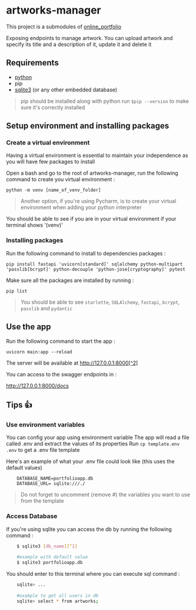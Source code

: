 # artworks-manager

This project is a submodules of [online_portfolio](https://github.com/AliciaFramboise/online-portfolio/tree/master)

Exposing endpoints to manage artwork.
You can upload artwork and specify its title and a description of it, update it and delete it

## Requirements
- [python](https://www.python.org/downloads/)
- pip 
- [sqlite3](https://dev.to/dendihandian/installing-sqlite3-in-windows-44eb) (or any other embedded database)

>pip should be installed along with python run `$pip --version` to make sure it's correctly installed

## Setup environment and installing packages

### Create a virtual environment 
Having a virtual environment is essential to maintain your independence 
as you will have few packages to install

Open a bash and go to the root of artworks-manager, run the following command to create you virtual environment :

`python -m venv [name_of_venv_folder]`

> Another option, if you're using Pycharm, is to create your virtual environment when adding your python interpreter

You should be able to see if you are in your virtual environment if your terminal shows '(venv)'

### Installing packages

Run the following command to install to dependencies packages :

`pip install fastapi 'uvicorn[standard]' sqlalchemy python-multipart 'passlib[bcrypt]' python-decouple 'python-jose[cryptography]' pytest`


Make sure all the packages are installed by running :

`pip list`

> You should be able to see `starlette`, `SQLAlchemy`, `fastapi`, `bcrypt`, `passlib` and `pydantic`

## Use the app

Run the following command to start the app :

`uvicorn main:app --reload`

The server will be available at  http://127.0.0.1:8000[^2]

You can access to the swagger endpoints in :

 http://127.0.0.1:8000/docs 

[^2]: Modify url and port app by using APP_URL and APP_PORT properties in you .env file
 
## Tips :+1: 

### Use environment variables

You can config your app using environment variable
The app will read a file called .env and extract the values of its properties
Run `cp template.env .env` to get a .env file template

Here's an example of what your .env file could look like (this uses the default values)
```
    DATABASE_NAME=portfolioapp.db
    DATABASE_URL= sqlite:///./
```
> Do not forget to uncomment (remove #) the variables you want to use from the template


### Access Database

If you're using sqlite you can access the db by running the following command : 
``` bash
    $ sqlite3 [db_name][^1]
    
    #example with default value
    $ sqlite3 portfolioapp.db
```
[^1]: You can change your database name by using DATABASE_NAME environment variable

You should enter to this terminal where you can execute sql command :
``` bash
    sqlite> ...
    
    #example to get all users in db
    sqlite> select * from artworks;
```